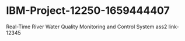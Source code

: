 # IBM-Project-12250-1659444407
Real-Time River Water Quality Monitoring and Control System
ass2 link-12345
